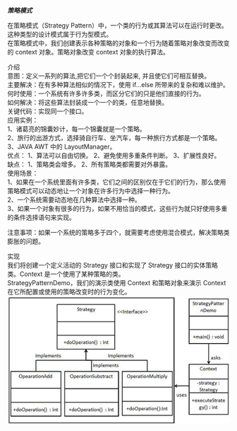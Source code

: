 **_策略模式_**

在策略模式（Strategy Pattern）中，一个类的行为或其算法可以在运行时更改。这种类型的设计模式属于行为型模式。  
在策略模式中，我们创建表示各种策略的对象和一个行为随着策略对象改变而改变的 context 对象。策略对象改变 context 对象的执行算法。  

介绍  
意图：定义一系列的算法,把它们一个个封装起来, 并且使它们可相互替换。  
主要解决：在有多种算法相似的情况下，使用 if...else 所带来的复杂和难以维护。  
何时使用：一个系统有许多许多类，而区分它们的只是他们直接的行为。  
如何解决：将这些算法封装成一个一个的类，任意地替换。  
关键代码：实现同一个接口。  
应用实例：   
    1、诸葛亮的锦囊妙计，每一个锦囊就是一个策略。   
    2、旅行的出游方式，选择骑自行车、坐汽车，每一种旅行方式都是一个策略。   
    3、JAVA AWT 中的 LayoutManager。  
优点： 1、算法可以自由切换。 2、避免使用多重条件判断。 3、扩展性良好。  
缺点： 1、策略类会增多。 2、所有策略类都需要对外暴露。  
使用场景：   
    1、如果在一个系统里面有许多类，它们之间的区别仅在于它们的行为，那么使用策略模式可以动态地让一个对象在许多行为中选择一种行为。  
    2、一个系统需要动态地在几种算法中选择一种。   
    3、如果一个对象有很多的行为，如果不用恰当的模式，这些行为就只好使用多重的条件选择语句来实现。  

注意事项：如果一个系统的策略多于四个，就需要考虑使用混合模式，解决策略类膨胀的问题。  

实现  
我们将创建一个定义活动的 Strategy 接口和实现了 Strategy 接口的实体策略类。Context 是一个使用了某种策略的类。  
StrategyPatternDemo，我们的演示类使用 Context 和策略对象来演示 Context 在它所配置或使用的策略改变时的行为变化。  
![strategy_pattern_uml_diagram](../../../../resources/picture/strategy_pattern_uml_diagram.jpg "strategy_pattern_uml_diagram")
